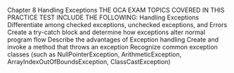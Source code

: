 Chapter 8
Handling Exceptions
THE OCA EXAM TOPICS COVERED IN THIS PRACTICE TEST INCLUDE
THE FOLLOWING:
Handling Exceptions
Differentiate among checked exceptions, unchecked exceptions, and Errors
Create a try-catch block and determine how exceptions alter normal program flow
Describe the advantages of Exception handling
Create and invoke a method that throws an exception
Recognize common exception classes (such as NullPointerException,
ArithmeticException, ArrayIndexOutOfBoundsException, ClassCastException)